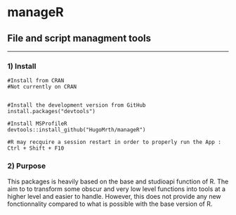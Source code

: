 # manageR

## File and script managment tools
  
  
***

 ### 1) Install

```
#Install from CRAN 
#Not currently on CRAN

  
#Install the development version from GitHub  
install.packages("devtools")

#Install MSProfileR
devtools::install_github("HugoMrth/manageR")

#R may recquire a session restart in order to properly run the App : Ctrl + Shift + F10
```

### 2) Purpose

This packages is heavily based on the base and studioapi function of R. The aim to to transform some obscur and very low level functions into tools at a higher level and easier to handle.
However, this does not provide any new fonctionnality compared to what is possible with the base version of R.





